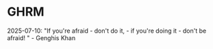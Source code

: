 # GHRM

2025-07-10: "If you're afraid - don't do it, - if you're doing it - don't be afraid! " - Genghis Khan